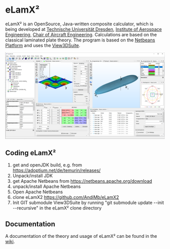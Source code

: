 # eLamX²
eLamX² is an OpenSource, Java-written composite calculator, which is being developed at [Technische Universität Dresden](https://tu-dresden.de), [Institute of Aerospace Engineering](https://tu-dresden.de/ing/mw/ilr), [Chair of Aircraft Engineering](https://tu-dresden.de/ing/mw/ilr/lft). Calculations are based on the classical laminated plate theory. The program is based on the [Netbeans Platform](https://netbeans.apache.org/) and uses the [View3DSuite](https://github.com/AndiMb/View3DSuite).

<p align="center">
<img src="Resource/eLamX26_Hauptfenster_1200.png"
  alt="Screenshot of eLamX² version 2.6"
  width="686">
</p>

## Coding eLamX²

1. get and openJDK build, e.g. from https://adoptium.net/de/temurin/releases/
2. Unpack/install JDK
3. get Apache Netbeans from https://netbeans.apache.org/download
4. unpack/install Apache Netbeans
5. Open Apache Netbeans
6. clone eLamX2 https://github.com/AndiMb/eLamX2
7. Init GIT submodule View3DSuite by running "git submodule update --init --recursive" in the eLamX² clone directory

## Documentation

A documentation of the theory and usage of eLamX² can be found in the [wiki](https://github.com/AndiMb/eLamX2/wiki).
